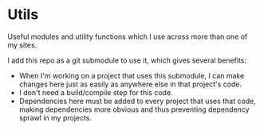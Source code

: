 # Utils

Useful modules and utility functions which I use across more than one of my sites.

I add this repo as a git submodule to use it, which gives several benefits:

- When I'm working on a project that uses this submodule, I can make changes here just as easily as anywhere else in that project's code.
- I don't need a build/compile step for this code.
- Dependencies here must be added to every project that uses that code, making dependencies more obvious and thus preventing dependency sprawl in my projects.
